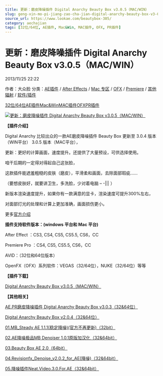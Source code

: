 ```yaml
---
title: 更新：磨皮降噪插件 Digital Anarchy Beauty Box v3.0.5（MAC/WIN）
slug: geng-xin-mo-pi-jiang-zao-cha-jian-digital-anarchy-beauty-box-v3-0-5-mac-win
source_url: https://www.lookae.com/beautybox-305/
category: aechajian
tags: [32位/64位, AE插件, Mac&Win, MAC插件, OFX, PR插件]
---
```

# 更新：磨皮降噪插件 Digital Anarchy Beauty Box v3.0.5（MAC/WIN）

2013/11/25 22:22

作者：大众脸
分类：[AE插件](https://www.lookae.com/after-effects/aechajian/) / [After Effects](https://www.lookae.com/after-effects/) / [Mac 专区](https://www.lookae.com/mac-osx/) / [OFX](https://www.lookae.com/qitarjcj/ofxzy/) / [Premiere](https://www.lookae.com/qitarjcj/premierezy/) / [其他辐射](https://www.lookae.com/others/) / [软件/插件](https://www.lookae.com/qitarjcj/)

[32位/64位](https://www.lookae.com/tag/32%e4%bd%8d64%e4%bd%8d/)[AE插件](https://www.lookae.com/tag/ae%e6%8f%92%e4%bb%b6/)[Mac&Win](https://www.lookae.com/tag/macwin/)[MAC插件](https://www.lookae.com/tag/mac%e6%8f%92%e4%bb%b6/)[OFX](https://www.lookae.com/tag/ofx/)[PR插件](https://www.lookae.com/tag/pr%e6%8f%92%e4%bb%b6/)

[![更新：磨皮降噪插件 Digital Anarchy Beauty Box v3.0.5（MAC/WIN）](https://www.lookae.com/wp-content/uploads/2013/11/beautybox-305.jpg "更新：磨皮降噪插件 Digital Anarchy Beauty Box v3.0.5（MAC/WIN）-LookAE.com")](https://www.lookae.com/wp-content/uploads/2013/11/beautybox-305.jpg)

**【插件介绍】**

Digital Anarchy 比较出众的一款AE磨皮降噪插件 Beauty Box 更新至 3.0.4 版本（WIN平台） 3.0.5 版本（MAC平台），

更新：更好的计算画面，速度提升。还提供了大量预设，可供选择使用。

咱干后期的一定得对得起自己这张脸，

这款插件能遮羞粗糙的皮肤（磨皮），平滑柔和画面，去除面部瑕疵……

（要想皮肤好，就要讲卫生，多洗脸，少对着电脑 – -||| ）

新版本渲染速度提升，如果你有一款满意的显卡，渲染速度可提升300%左右，

对面部灯光的处理和计算上更加准确，画面损伤更小。

更多[官方介绍](http://www.digitalanarchy.com/beautyVID/main.html)

**插件支持软件版本：(windows 平台和 Mac 平台)**

After Effect ：CS3, CS4, CS5, CS5.5, CS6，CC

Premiere Pro ：CS4, CS5, CS5.5, CS6，CC

AVID：（32位和64位版本）

OpenFX（OFX）系列软件：VEGAS（32/64位），NUKE（32/64位）等等

**【插件下载】**

[Digital Anarchy Beauty Box v3.0.5（MAC/WIN）](https://www.400gb.com/file/38280756)

**【其他相关】**

[AE.PR磨皮降噪插件 Digital Anarchy Beauty Box v3.0.3（32&64位）](https://www.lookae.com/beautybox-303/)

[Digital Anarchy Beauty Box v2.0.4（32&64位）](https://www.lookae.com/b-box-204/)

[01.MB\_Steady AE 1.1.1(稳定降噪)(官方不再更新)（32bit）](https://www.lookae.com/noise-5he1/)

[02.AE降噪极品MB Denoiser 1.0.1原版加汉化（32&64bit）](https://www.lookae.com/noise-5he1/)

[03.Beauty Box AE 2.0（64bit）](https://www.lookae.com/noise-5he1/)

[04.Revisionfx\_Denoise\_v2.0.2\_for\_AE(降噪)（32&64bit）](https://www.lookae.com/noise-5he1/)

[05.降噪插件Neat.Video.3.0.For.AE（32&64bit）](https://www.lookae.com/noise-5he1/)
